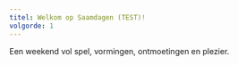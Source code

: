 ```yaml
---
titel: Welkom op Saamdagen (TEST)!
volgorde: 1
---
```


Een weekend vol spel, vormingen, ontmoetingen en plezier.
